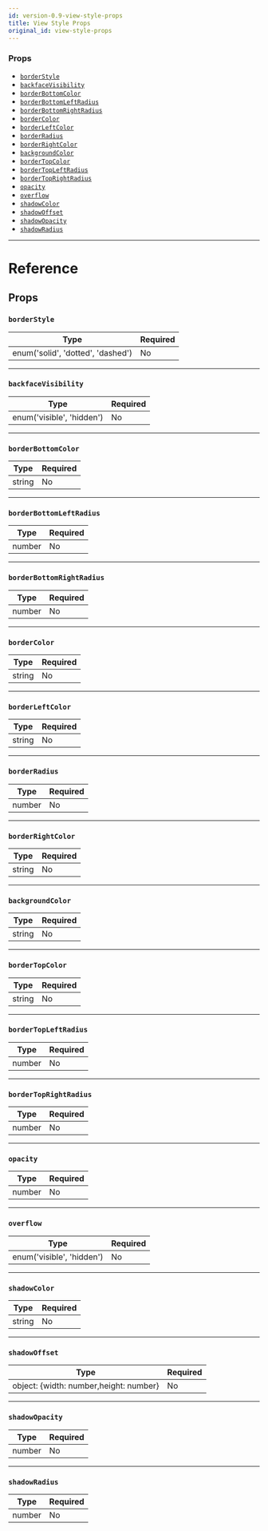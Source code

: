 ```yaml
---
id: version-0.9-view-style-props
title: View Style Props
original_id: view-style-props
---
```


### Props

- [`borderStyle`](view-style-props.md#borderstyle)
- [`backfaceVisibility`](view-style-props.md#backfacevisibility)
- [`borderBottomColor`](view-style-props.md#borderbottomcolor)
- [`borderBottomLeftRadius`](view-style-props.md#borderbottomleftradius)
- [`borderBottomRightRadius`](view-style-props.md#borderbottomrightradius)
- [`borderColor`](view-style-props.md#bordercolor)
- [`borderLeftColor`](view-style-props.md#borderleftcolor)
- [`borderRadius`](view-style-props.md#borderradius)
- [`borderRightColor`](view-style-props.md#borderrightcolor)
- [`backgroundColor`](view-style-props.md#backgroundcolor)
- [`borderTopColor`](view-style-props.md#bordertopcolor)
- [`borderTopLeftRadius`](view-style-props.md#bordertopleftradius)
- [`borderTopRightRadius`](view-style-props.md#bordertoprightradius)
- [`opacity`](view-style-props.md#opacity)
- [`overflow`](view-style-props.md#overflow)
- [`shadowColor`](view-style-props.md#shadowcolor)
- [`shadowOffset`](view-style-props.md#shadowoffset)
- [`shadowOpacity`](view-style-props.md#shadowopacity)
- [`shadowRadius`](view-style-props.md#shadowradius)

---

# Reference

## Props

### `borderStyle`

| Type                              | Required |
| --------------------------------- | -------- |
| enum('solid', 'dotted', 'dashed') | No       |

---

### `backfaceVisibility`

| Type                      | Required |
| ------------------------- | -------- |
| enum('visible', 'hidden') | No       |

---

### `borderBottomColor`

| Type   | Required |
| ------ | -------- |
| string | No       |

---

### `borderBottomLeftRadius`

| Type   | Required |
| ------ | -------- |
| number | No       |

---

### `borderBottomRightRadius`

| Type   | Required |
| ------ | -------- |
| number | No       |

---

### `borderColor`

| Type   | Required |
| ------ | -------- |
| string | No       |

---

### `borderLeftColor`

| Type   | Required |
| ------ | -------- |
| string | No       |

---

### `borderRadius`

| Type   | Required |
| ------ | -------- |
| number | No       |

---

### `borderRightColor`

| Type   | Required |
| ------ | -------- |
| string | No       |

---

### `backgroundColor`

| Type   | Required |
| ------ | -------- |
| string | No       |

---

### `borderTopColor`

| Type   | Required |
| ------ | -------- |
| string | No       |

---

### `borderTopLeftRadius`

| Type   | Required |
| ------ | -------- |
| number | No       |

---

### `borderTopRightRadius`

| Type   | Required |
| ------ | -------- |
| number | No       |

---

### `opacity`

| Type   | Required |
| ------ | -------- |
| number | No       |

---

### `overflow`

| Type                      | Required |
| ------------------------- | -------- |
| enum('visible', 'hidden') | No       |

---

### `shadowColor`

| Type   | Required |
| ------ | -------- |
| string | No       |

---

### `shadowOffset`

| Type                                   | Required |
| -------------------------------------- | -------- |
| object: {width: number,height: number} | No       |

---

### `shadowOpacity`

| Type   | Required |
| ------ | -------- |
| number | No       |

---

### `shadowRadius`

| Type   | Required |
| ------ | -------- |
| number | No       |
